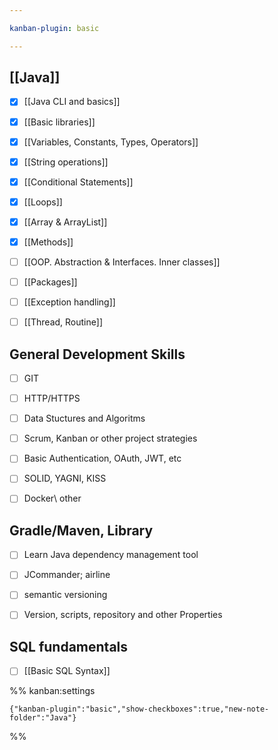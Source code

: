```yaml
---

kanban-plugin: basic

---
```


## [[Java]]

- [x] [[Java CLI and basics]]
- [x] [[Basic libraries]]
- [x] [[Variables, Constants, Types, Operators]]
- [x] [[String operations]]
- [x] [[Conditional Statements]]
- [x] [[Loops]]
- [x] [[Array & ArrayList]]
- [x] [[Methods]]
- [ ] [[OOP. Abstraction & Interfaces. Inner classes]]
- [ ] [[Packages]]
- [ ] [[Exception handling]]
- [ ] [[Thread, Routine]]


## General Development Skills

- [ ] GIT
- [ ] HTTP/HTTPS
- [ ] Data Stuctures and Algoritms
- [ ] Scrum, Kanban or other project strategies
- [ ] Basic Authentication, OAuth, JWT, etc
- [ ] SOLID, YAGNI, KISS
- [ ] Docker\ other


## Gradle/Maven, Library

- [ ] Learn Java dependency management tool
- [ ] JCommander; airline
- [ ] semantic versioning
- [ ] Version, scripts, repository and other Properties


## SQL fundamentals

- [ ] [[Basic SQL Syntax]]




%% kanban:settings
```
{"kanban-plugin":"basic","show-checkboxes":true,"new-note-folder":"Java"}
```
%%